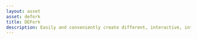 ```yaml
---
layout: asset
asset: defork
title: DEFork
description: Easily and conveniently create different, interactive, intriguing, branched, non-linear conversations using json data.
---
```

